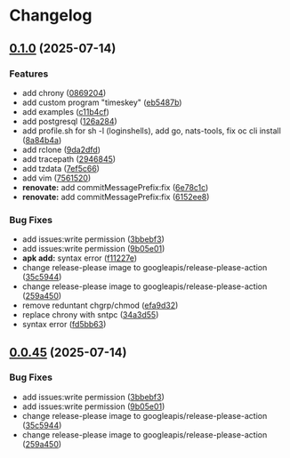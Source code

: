 # Changelog

## [0.1.0](https://github.com/nkzk/cooltainer/compare/v0.0.45...v0.1.0) (2025-07-14)


### Features

* add chrony ([0869204](https://github.com/nkzk/cooltainer/commit/086920465ba0bf39c1797b7e00c0871bc434b8f8))
* add custom program "timeskey" ([eb5487b](https://github.com/nkzk/cooltainer/commit/eb5487b7be2730cbd2f5fb6cbd3f971555d0a11f))
* add examples ([c11b4cf](https://github.com/nkzk/cooltainer/commit/c11b4cf9380359703b5e77bb7dc337d52624041d))
* add postgresql ([126a284](https://github.com/nkzk/cooltainer/commit/126a284c201ef9749f6e91fa72d49dbf9b6f01b9))
* add profile.sh for sh -l (loginshells), add go, nats-tools, fix oc cli install ([8a84b4a](https://github.com/nkzk/cooltainer/commit/8a84b4a508eeb3be54f494e6130c1a687c154066))
* add rclone ([9da2dfd](https://github.com/nkzk/cooltainer/commit/9da2dfd887503fe89f3ba2df971ede08038fa839))
* add tracepath ([2946845](https://github.com/nkzk/cooltainer/commit/294684526122de8595d74a65d3f522e47cbb18d8))
* add tzdata ([7ef5c66](https://github.com/nkzk/cooltainer/commit/7ef5c66836f4c456e49280bc4f49db23a265c871))
* add vim ([7561520](https://github.com/nkzk/cooltainer/commit/7561520e4631c5dc8c95774766b178c994bdd4a9))
* **renovate:** add commitMessagePrefix:fix ([6e78c1c](https://github.com/nkzk/cooltainer/commit/6e78c1c0ea1b34bd47f68ddd0432ceb657049542))
* **renovate:** add commitMessagePrefix:fix ([6152ee8](https://github.com/nkzk/cooltainer/commit/6152ee8de6a5f06d9f251fd8020dfb2c94f18279))


### Bug Fixes

* add issues:write permission ([3bbebf3](https://github.com/nkzk/cooltainer/commit/3bbebf3f981390bcb6e1528d5a462dd2aa317446))
* add issues:write permission ([9b05e01](https://github.com/nkzk/cooltainer/commit/9b05e01abf9de98aea158bbc9bda9594ac3ece70))
* **apk add:** syntax error ([f11227e](https://github.com/nkzk/cooltainer/commit/f11227e30b7d150ed75ffb78466bf496e179e78c))
* change release-please image to googleapis/release-please-action ([35c5944](https://github.com/nkzk/cooltainer/commit/35c5944c9a62e884bb7b629cfd26fd0fba4744bf))
* change release-please image to googleapis/release-please-action ([259a450](https://github.com/nkzk/cooltainer/commit/259a450c3ee87839582da61856dcfa6c81900e3f))
* remove reduntant chgrp/chmod ([efa9d32](https://github.com/nkzk/cooltainer/commit/efa9d321a7ad647d9ba551e07eb57b962c58c19d))
* replace chrony with sntpc ([34a3d55](https://github.com/nkzk/cooltainer/commit/34a3d55749a710f717ccdae4f12a847784e3f144))
* syntax error ([fd5bb63](https://github.com/nkzk/cooltainer/commit/fd5bb632ff7e96de86d006ff43b115717032b2f2))

## [0.0.45](https://github.com/nkzk/cooltainer/compare/v0.0.44...v0.0.45) (2025-07-14)


### Bug Fixes

* add issues:write permission ([3bbebf3](https://github.com/nkzk/cooltainer/commit/3bbebf3f981390bcb6e1528d5a462dd2aa317446))
* add issues:write permission ([9b05e01](https://github.com/nkzk/cooltainer/commit/9b05e01abf9de98aea158bbc9bda9594ac3ece70))
* change release-please image to googleapis/release-please-action ([35c5944](https://github.com/nkzk/cooltainer/commit/35c5944c9a62e884bb7b629cfd26fd0fba4744bf))
* change release-please image to googleapis/release-please-action ([259a450](https://github.com/nkzk/cooltainer/commit/259a450c3ee87839582da61856dcfa6c81900e3f))
